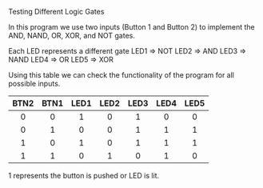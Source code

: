 Testing Different Logic Gates

In this program we use two inputs (Button 1 and Button 2) to implement the AND, NAND, OR, XOR, and NOT gates.

Each LED represents a different gate
LED1 => NOT
LED2 => AND
LED3 => NAND
LED4 => OR
LED5 => XOR

Using this table we can check the functionality of the program for all possible inputs.
  
| BTN2 | BTN1 | LED1 | LED2 | LED3 | LED4 | LED5 |
|:----:|:----:|:----:|:----:|:----:|:----:|:----:|
| 0    | 0    | 1    | 0    | 1    | 0    | 0    |
| 0    | 1    | 0    | 0    | 1    | 1    | 1    |
| 1    | 0    | 1    | 0    | 1    | 1    | 1    |
| 1    | 1    | 0    | 1    | 0    | 1    | 0    |

1 represents the button is pushed or LED is lit.